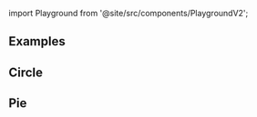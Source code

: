 import Playground from '@site/src/components/PlaygroundV2';

## Examples

## Circle

<Playground
height="40rem"
name="echarts-circle"
noMargin
examplesByName>
</Playground>

## Pie

<Playground
height="30rem"
name="echarts-pie"
noMargin
examplesByName>
</Playground>
